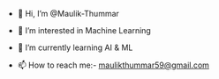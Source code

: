 - 👋 Hi, I’m @Maulik-Thummar
- 👀 I’m interested in Machine Learning
- 🌱 I’m currently learning AI & ML
  
- 📫 How to reach me:-  maulikthummar59@gmail.com

<!---
Maulik-Thummar/Maulik-Thummar is a ✨ special ✨ repository because its `README.md` (this file) appears on your GitHub profile.
You can click the Preview link to take a look at your changes.
--->
